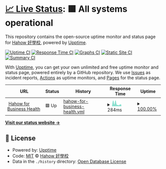 # [📈 Live Status](https://hahow.github.io/hahow-for-business-upptime): <!--live status--> **🟩 All systems operational**

This repository contains the open-source uptime monitor and status page for [Hahow 好學校](https://hahow.in/), powered by [Upptime](https://github.com/upptime/upptime).

[![Uptime CI](https://github.com/koj-co/upptime/workflows/Uptime%20CI/badge.svg)](https://github.com/koj-co/upptime/actions?query=workflow%3A%22Uptime+CI%22)
[![Response Time CI](https://github.com/koj-co/upptime/workflows/Response%20Time%20CI/badge.svg)](https://github.com/koj-co/upptime/actions?query=workflow%3A%22Response+Time+CI%22)
[![Graphs CI](https://github.com/koj-co/upptime/workflows/Graphs%20CI/badge.svg)](https://github.com/koj-co/upptime/actions?query=workflow%3A%22Graphs+CI%22)
[![Static Site CI](https://github.com/koj-co/upptime/workflows/Static%20Site%20CI/badge.svg)](https://github.com/koj-co/upptime/actions?query=workflow%3A%22Static+Site+CI%22)
[![Summary CI](https://github.com/koj-co/upptime/workflows/Summary%20CI/badge.svg)](https://github.com/koj-co/upptime/actions?query=workflow%3A%22Summary+CI%22)

With [Upptime](https://upptime.js.org), you can get your own unlimited and free uptime monitor and status page, powered entirely by a GitHub repository. We use [Issues](https://github.com/hahow/hahow-for-business-upptime/issues) as incident reports, [Actions](https://github.com/hahow/hahow-for-business-upptime/actions) as uptime monitors, and [Pages](https://hahow.github.io/hahow-for-business-upptime) for the status page.

<!--start: status pages-->
<!-- This summary is generated by Upptime (https://github.com/upptime/upptime) -->
<!-- Do not edit this manually, your changes will be overwritten -->
<!-- prettier-ignore -->
| URL | Status | History | Response Time | Uptime |
| --- | ------ | ------- | ------------- | ------ |
| <img alt="" src="https://favicons.githubusercontent.com/hahow.business.hahow.in" height="13"> [Hahow for Business Health](https://hahow.business.hahow.in/health) | 🟩 Up | [hahow-for-business-health.yml](https://github.com/hahow/hahow-for-business-upptime/commits/HEAD/history/hahow-for-business-health.yml) | <details><summary><img alt="Response time graph" src="./graphs/hahow-for-business-health/response-time-week.png" height="20"> 284ms</summary><br><a href="https://hahow.github.io/hahow-for-business-upptime/history/hahow-for-business-health"><img alt="Response time 504" src="https://img.shields.io/endpoint?url=https%3A%2F%2Fraw.githubusercontent.com%2Fhahow%2Fhahow-for-business-upptime%2FHEAD%2Fapi%2Fhahow-for-business-health%2Fresponse-time.json"></a><br><a href="https://hahow.github.io/hahow-for-business-upptime/history/hahow-for-business-health"><img alt="24-hour response time 198" src="https://img.shields.io/endpoint?url=https%3A%2F%2Fraw.githubusercontent.com%2Fhahow%2Fhahow-for-business-upptime%2FHEAD%2Fapi%2Fhahow-for-business-health%2Fresponse-time-day.json"></a><br><a href="https://hahow.github.io/hahow-for-business-upptime/history/hahow-for-business-health"><img alt="7-day response time 284" src="https://img.shields.io/endpoint?url=https%3A%2F%2Fraw.githubusercontent.com%2Fhahow%2Fhahow-for-business-upptime%2FHEAD%2Fapi%2Fhahow-for-business-health%2Fresponse-time-week.json"></a><br><a href="https://hahow.github.io/hahow-for-business-upptime/history/hahow-for-business-health"><img alt="30-day response time 398" src="https://img.shields.io/endpoint?url=https%3A%2F%2Fraw.githubusercontent.com%2Fhahow%2Fhahow-for-business-upptime%2FHEAD%2Fapi%2Fhahow-for-business-health%2Fresponse-time-month.json"></a><br><a href="https://hahow.github.io/hahow-for-business-upptime/history/hahow-for-business-health"><img alt="1-year response time 504" src="https://img.shields.io/endpoint?url=https%3A%2F%2Fraw.githubusercontent.com%2Fhahow%2Fhahow-for-business-upptime%2FHEAD%2Fapi%2Fhahow-for-business-health%2Fresponse-time-year.json"></a></details> | <details><summary><a href="https://hahow.github.io/hahow-for-business-upptime/history/hahow-for-business-health">100.00%</a></summary><a href="https://hahow.github.io/hahow-for-business-upptime/history/hahow-for-business-health"><img alt="All-time uptime 99.96%" src="https://img.shields.io/endpoint?url=https%3A%2F%2Fraw.githubusercontent.com%2Fhahow%2Fhahow-for-business-upptime%2FHEAD%2Fapi%2Fhahow-for-business-health%2Fuptime.json"></a><br><a href="https://hahow.github.io/hahow-for-business-upptime/history/hahow-for-business-health"><img alt="24-hour uptime 100.00%" src="https://img.shields.io/endpoint?url=https%3A%2F%2Fraw.githubusercontent.com%2Fhahow%2Fhahow-for-business-upptime%2FHEAD%2Fapi%2Fhahow-for-business-health%2Fuptime-day.json"></a><br><a href="https://hahow.github.io/hahow-for-business-upptime/history/hahow-for-business-health"><img alt="7-day uptime 100.00%" src="https://img.shields.io/endpoint?url=https%3A%2F%2Fraw.githubusercontent.com%2Fhahow%2Fhahow-for-business-upptime%2FHEAD%2Fapi%2Fhahow-for-business-health%2Fuptime-week.json"></a><br><a href="https://hahow.github.io/hahow-for-business-upptime/history/hahow-for-business-health"><img alt="30-day uptime 99.97%" src="https://img.shields.io/endpoint?url=https%3A%2F%2Fraw.githubusercontent.com%2Fhahow%2Fhahow-for-business-upptime%2FHEAD%2Fapi%2Fhahow-for-business-health%2Fuptime-month.json"></a><br><a href="https://hahow.github.io/hahow-for-business-upptime/history/hahow-for-business-health"><img alt="1-year uptime 99.96%" src="https://img.shields.io/endpoint?url=https%3A%2F%2Fraw.githubusercontent.com%2Fhahow%2Fhahow-for-business-upptime%2FHEAD%2Fapi%2Fhahow-for-business-health%2Fuptime-year.json"></a></details>

<!--end: status pages-->

[**Visit our status website →**](https://hahow.github.io/hahow-for-business-upptime)

## 📄 License

- Powered by: [Upptime](https://github.com/upptime/upptime)
- Code: [MIT](./LICENSE) © [Hahow 好學校](https://hahow.in/)
- Data in the `./history` directory: [Open Database License](https://opendatacommons.org/licenses/odbl/1-0/)

